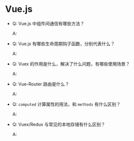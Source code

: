 # Vue.js

- Q: Vue.js 中组件间通信有哪些方法？

  A:

- Q: Vue.js 有哪些生命周期钩子函数，分别代表什么？

  A:

- Q: Vuex 的作用是什么，解决了什么问题，有哪些使用场景？

  A:

- Q: Vue-Router 路由是什么？

  A:

- Q: `computed` 计算属性的用法，和 `methods` 有什么区别？

  A:

- Q: Vuex/Redux 与常见的本地存储有什么区别？

  A:
